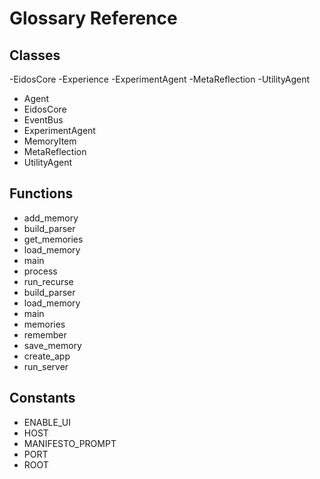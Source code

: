 # Glossary Reference

## Classes
-EidosCore
-Experience
-ExperimentAgent
-MetaReflection
-UtilityAgent
- Agent
- EidosCore
- EventBus
- ExperimentAgent
- MemoryItem
- MetaReflection
- UtilityAgent

## Functions
- add_memory
- build_parser
- get_memories
- load_memory
- main
- process
- run_recurse
- build_parser
- load_memory
- main
- memories
- remember
- save_memory
- create_app
- run_server

## Constants
- ENABLE_UI
- HOST
- MANIFESTO_PROMPT
- PORT
- ROOT
